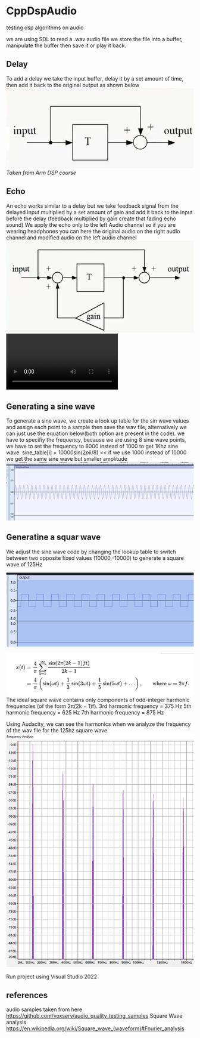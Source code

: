 # CppDspAudio
testing dsp algorithms on audio


we are using SDL to read a .wav audio file
we store the file into a buffer, manipulate the buffer then save it or play it back.

## Delay
To add a delay we take the input buffer, delay it by a set amount of time, then add it back to the original output as shown below
![alt text](docs/delay.png)
*Taken from Arm DSP course*

## Echo
An echo works similar to a delay but we take feedback signal from the delayed input multiplied by a set amount of gain and add it back to the input before the delay (feedback multiplied by gain create that fading echo sound)
We apply the echo only to the left Audio channel so if you are wearing headphones you can here the original audio on the right audio channel and modified audio on the left audio channel
![alt text](docs/echo.png)
<video controls>
  <source src="https://github.com/HadySK/CppDspAudio/raw/refs/heads/main/docs/echoAudio.mp4" type="video/mp4">
</video>


## Generating a sine wave
To generate a sine wave, we create a look up table for the sin wave values and assign each point to a sample then save the wav file, alternatively we can just use the equation below(both option are present in the code). we have to specifiy the frequency, because we are using 8 sine wave points, we have to set the frequency to 8000 instead of 1000 to get 1Khz sine wave.
sine_table[i] = 10000sin(2*pi*i/8) << if we use 1000 instead of 10000 we get the same sine wave but smaller amplitude
![alt text](docs/sine.png)

## Generatine a squar wave
We adjust the sine wave code by changing the lookup table to switch between two opposite fixed values (10000,-10000) to generate a square wave of 125Hz

![alt text](docs/sqwave.png)

![alt text](docs/sqf.png)
The ideal square wave contains only components of odd-integer harmonic frequencies (of the form 2π(2k − 1)f).
 3rd harmonic frequency = 375 Hz
 5th harmonic frequency = 625 Hz
 7th harmonic frequency = 875 Hz

Using Audacity, we can see the harmonics when we analyze the frequency of the wav file for the 125hz square wave
![alt text](docs/sqwaveHarmonics.png)

Run project using Visual Studio 2022

## references

audio samples taken from here https://github.com/voxserv/audio_quality_testing_samples
Square Wave analysis https://en.wikipedia.org/wiki/Square_wave_(waveform)#Fourier_analysis